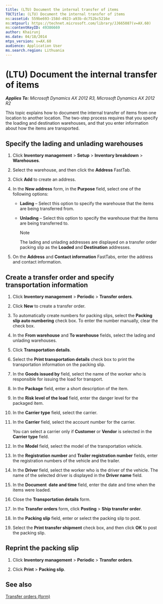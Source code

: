 ```yaml
---
title: (LTU) Document the internal transfer of items
TOCTitle: (LTU) Document the internal transfer of items
ms:assetid: 559be693-158d-4923-a93b-dc752bc5216e
ms:mtpsurl: https://technet.microsoft.com/library/JJ665087(v=AX.60)
ms:contentKeyID: 49386669
author: Khairunj
ms.date: 04/18/2014
mtps_version: v=AX.60
audience: Application User
ms.search.region: Lithuania
---
```


# (LTU) Document the internal transfer of items 


_**Applies To:** Microsoft Dynamics AX 2012 R3, Microsoft Dynamics AX 2012 R2_

This topic explains how to document the internal transfer of items from one location to another location. The two-step process requires that you specify the loading and destination warehouses, and that you enter information about how the items are transported.

## Specify the lading and unlading warehouses

1.  Click **Inventory management** \> **Setup** \> **Inventory breakdown** \> **Warehouses**.

2.  Select the warehouse, and then click the **Address** FastTab.

3.  Click **Add** to create an address.

4.  In the **New address** form, in the **Purpose** field, select one of the following options:
    
      - **Lading** – Select this option to specify the warehouse that the items are being transferred from.
    
      - **Unlading** – Select this option to specify the warehouse that the items are being transferred to.
        

        > [!NOTE]
        > <P>The lading and unlading addresses are displayed on a transfer order packing slip as the <STRONG>Loaded</STRONG> and <STRONG>Destination</STRONG> addresses.</P>



5.  On the **Address** and **Contact information** FastTabs, enter the address and contact information.

## Create a transfer order and specify transportation information

1.  Click **Inventory management** \> **Periodic** \> **Transfer orders**.

2.  Click **New** to create a transfer order.

3.  To automatically create numbers for packing slips, select the **Packing slip auto numbering** check box. To enter the number manually, clear the check box.

4.  In the **From warehouse** and **To warehouse** fields, select the lading and unlading warehouses.

5.  Click **Transportation details**.

6.  Select the **Print transportation details** check box to print the transportation information on the packing slip.

7.  In the **Goods issued by** field, select the name of the worker who is responsible for issuing the load for transport.

8.  In the **Package** field, enter a short description of the item.

9.  In the **Risk level of the load** field, enter the danger level for the packaged item.

10. In the **Carrier type** field, select the carrier.

11. In the **Carrier** field, select the account number for the carrier.
    
    You can select a carrier only if **Customer** or **Vendor** is selected in the **Carrier type** field.

12. In the **Model** field, select the model of the transportation vehicle.

13. In the **Registration number** and **Trailer registration number** fields, enter the registration numbers of the vehicle and the trailer.

14. In the **Driver** field, select the worker who is the driver of the vehicle. The name of the selected driver is displayed in the **Driver name** field.

15. In the **Document  date and time** field, enter the date and time when the items were loaded.

16. Close the **Transportation details** form.

17. In the **Transfer orders** form, click **Posting** \> **Ship transfer order**.

18. In the **Packing slip** field, enter or select the packing slip to post.

19. Select the **Print transfer shipment** check box, and then click **OK** to post the packing slip.

## Reprint the packing slip

1.  Click **Inventory management** \> **Periodic** \> **Transfer orders**.

2.  Click **Print** \> **Packing slip**.

## See also

[Transfer orders (form)](https://technet.microsoft.com/library/aa634530\(v=ax.60\))

  


